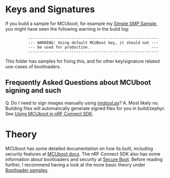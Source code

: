 # Keys and Signatures
If you build a sample for MCUboot, for example my [Simple SMP Sample](../smp/mcuboot_smp), you might have seen the following warning in the build log:
```
          ---------------------------------------------------------
          --- WARNING: Using default MCUBoot key, it should not ---
          --- be used for production.                           ---
          ---------------------------------------------------------
```

This folder has samples for fixing this, and for other key/signature related use-cases of bootloaders.

## Frequently Asked Questions about MCUboot signing and such

Q. Do I need to sign images manually using [imgtool.py](https://developer.nordicsemi.com/nRF_Connect_SDK/doc/2.1.0/mcuboot/imgtool.html)?
A. Most likely no. Building files will automatically generate signed files for you in build/zephyr. See [Using MCUboot in nRF Connect SDK](https://developer.nordicsemi.com/nRF_Connect_SDK/doc/2.1.0/mcuboot/readme-ncs.html).

# Theory
MCUboot has some detailed documentation on how its built, including security features at [MCUboot docs](https://developer.nordicsemi.com/nRF_Connect_SDK/doc/2.1.0/mcuboot/wrapper.html).
The nRF Connect SDK also has some information about bootloaders and security at [Secure Boot](https://developer.nordicsemi.com/nRF_Connect_SDK/doc/2.1.0/nrf/security_chapter.html#secure-boot).
Before reading further, I recommend having a look at the more basic theory under [Bootloader samples](../).

